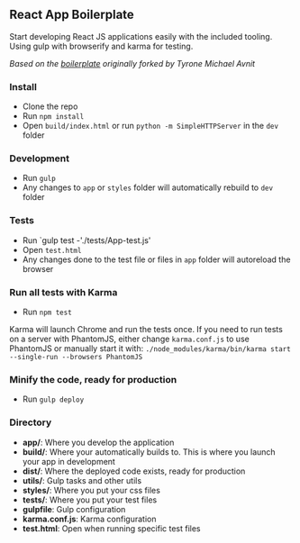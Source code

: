 ## React App Boilerplate

Start developing React JS applications easily with the included tooling. Using gulp with browserify and karma for testing.

*Based on the [boilerplate](https://github.com/iamrandys/react-component-boilerplate) originally forked by Tyrone Michael Avnit*

### Install

* Clone the repo
* Run `npm install`
* Open `build/index.html` or run `python -m SimpleHTTPServer` in the `dev` folder

### Development
* Run `gulp`
* Any changes to `app` or `styles` folder will automatically rebuild to `dev` folder

### Tests
* Run `gulp test -'./tests/App-test.js'
* Open `test.html`
* Any changes done to the test file or files in `app` folder will autoreload the browser

### Run all tests with Karma
* Run `npm test`

Karma will launch Chrome and run the tests once. If you need to run tests on a server with
PhantomJS, either change `karma.conf.js` to use PhantomJS or manually start it with:
`./node_modules/karma/bin/karma start --single-run --browsers PhantomJS`

### Minify the code, ready for production
* Run `gulp deploy`

### Directory
* **app/**: Where you develop the application
* **build/**: Where your automatically builds to. This is where you launch your app in development
* **dist/**: Where the deployed code exists, ready for production
* **utils/**: Gulp tasks and other utils
* **styles/**: Where you put your css files
* **tests/**: Where you put your test files
* **gulpfile**: Gulp configuration
* **karma.conf.js**: Karma configuration
* **test.html**: Open when running specific test files
